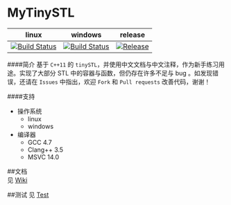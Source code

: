 MyTinySTL
=========

| linux   |  windows  | release  |
|:-------:|:---------:|:--------:|
|[![Build Status](https://travis-ci.org/Alinshans/MyTinySTL.svg?branch=master)](https://travis-ci.org/Alinshans/MyTinySTL)|[![Build Status](https://ci.appveyor.com/api/projects/status/github/Alinshans/MyTinySTL?branch=master&svg=true)](https://ci.appveyor.com/project/Alinshans/mytinystl)|[![Release](https://github.com/Alinshans/MyTinySTL/blob/master/release.png)](https://github.com/Alinshans/MyTinySTL/releases)|

####简介
   基于 `C++11` 的 `tinySTL`，并使用中文文档与中文注释，作为新手练习用途。实现了大部分 STL 中的容器与函数，但仍存在许多不足与 bug 。如发现错误，还请在 `Issues` 中指出，欢迎 `Fork` 和 `Pull requests` 改善代码，谢谢！<br>
    
####支持
* 操作系统
  * linux
  * windows
* 编译器
  * GCC 4.7 
  * Clang++ 3.5 
  * MSVC 14.0 
  
##文档<br>
  见 [Wiki](https://github.com/Alinshans/MyTinySTL/wiki)

##测试
  见 [Test](https://github.com/Alinshans/MyTinySTL/tree/master/MyTinySTL/Test)

  
